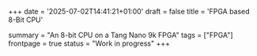 +++
date = '2025-07-02T14:41:21+01:00'
draft = false
title = 'FPGA based 8-Bit CPU'

summary = "An 8-bit CPU on a Tang Nano 9k FPGA"
tags = ["FPGA"]
frontpage = true
status = "Work in progress"
+++